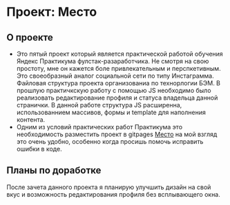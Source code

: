 # Проект: Место

## О проекте
* Это пятый проект который является практической работой обучения Яндекс Практикума фулстак-разаработчика. Не смотря на свою простоту, мне он кажется боле привлекательным и перспкетивным. Это своеобразный аналог социальной сети по типу Инстаграмма. Файловая структура проекта организованиа по технорлогии БЭМ. В прошлую практичкскую работу с помощью JS необходимо было реализовать редактирование профиля и статуса владельца данной странички. В данной работе структура JS расширенна, использованнием массивов, формы и template для наполнения контента.
* Одним из условий практических работ Практикума это необходимость разместить проект в gitpages [Место](https://vova-iz-tambova.github.io/mesto/) на мой взгляд это очень удобно, особенно когда просишь помочь исправить ошибки в коде.

## Планы по доработке
После зачета данного проекта я планирую улучшить дизайн на свой вкус и возможность редактирования профиля без всплывающего окна.